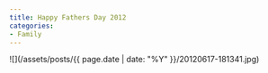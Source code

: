 ```yaml
---
title: Happy Fathers Day 2012
categories:
- Family
---
```


![](/assets/posts/{{ page.date | date: "%Y" }}/20120617-181341.jpg)
